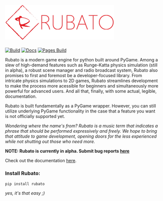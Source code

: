 # ![logo](https://github.com/Rubato-Python/rubato/blob/main/docs/source/_static/logo_long.png?raw=true)

[![Build](https://github.com/Rubato-Python/rubato/actions/workflows/build.yml/badge.svg)](https://github.com/Rubato-Python/rubato/actions/workflows/build.yml)
[![Docs](https://github.com/Rubato-Python/rubato/actions/workflows/docs.yml/badge.svg)](https://github.com/Rubato-Python/rubato/actions/workflows/docs.yml)
[![Pages Build](https://github.com/Rubato-Python/rubato/actions/workflows/pages/pages-build-deployment/badge.svg)](https://github.com/Rubato-Python/rubato/actions/workflows/pages/pages-build-deployment)

Rubato is a modern game engine for python built around PyGame. Among a slew of high-demand features such as Runge-Katta physics simulation (still in alpha), a robust scene manager and radio broadcast system, Rubato also promises to first and foremost be a developer-focused library. From intricate physics simulations to 2D games, Rubato streamlines development to make the process more acessible for beginners and simultaneously more powerful for advanced users. And all that, finally, with some actual, legible, documentation.

Rubato is built fundamentally as a PyGame wrapper. However, you can still utilize underlying PyGame functionality in the case that a feature you want is not officially supported yet.

_Wondering where the name's from? Rubato is a music term that indicates a phrase that should be performed expressively and freely. We hope to bring that attitude to game development, opening doors for the less experienced while not shutting out those who need more._

**NOTE: Rubato is currently in alpha. Submit bug reports [here](https://github.com/Rubato-Python/rubato/issues)**

Check out the documentation [here](https://rubato-python.github.io/).
### Install Rubato:

```
pip install rubato
```

_yes, it's that easy ;)_
